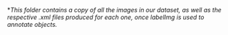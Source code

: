 **This folder contains a copy of all the images in our dataset, as well as the respective *.xml files produced for each one, once labelImg is used to annotate objects.**